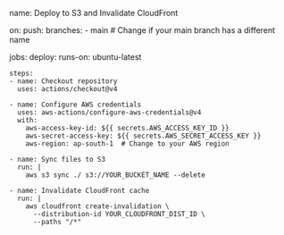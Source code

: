 name: Deploy to S3 and Invalidate CloudFront

on:
  push:
    branches:
      - main  # Change if your main branch has a different name

jobs:
  deploy:
    runs-on: ubuntu-latest

    steps:
    - name: Checkout repository
      uses: actions/checkout@v4

    - name: Configure AWS credentials
      uses: aws-actions/configure-aws-credentials@v4
      with:
        aws-access-key-id: ${{ secrets.AWS_ACCESS_KEY_ID }}
        aws-secret-access-key: ${{ secrets.AWS_SECRET_ACCESS_KEY }}
        aws-region: ap-south-1  # Change to your AWS region

    - name: Sync files to S3
      run: |
        aws s3 sync ./ s3://YOUR_BUCKET_NAME --delete

    - name: Invalidate CloudFront cache
      run: |
        aws cloudfront create-invalidation \
          --distribution-id YOUR_CLOUDFRONT_DIST_ID \
          --paths "/*"
